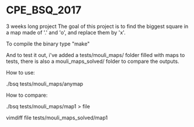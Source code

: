 # CPE_BSQ_2017
3 weeks long project
The goal of this project is to find the biggest square in a map made of '.' and 'o', and replace them by 'x'.

To compile the binary type "make"

And to test it out, i've added a tests/mouli_maps/ folder filled with maps to tests, there is also a mouli_maps_solved/ folder to compare the outputs.

How to use:

./bsq tests/mouli_maps/anymap

How to compare:

./bsq tests/mouli_maps/map1 > file

vimdiff file tests/mouli_maps_solved/map1
